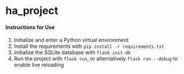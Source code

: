 # ha_project

#### Instructions for Use
1. Initialize and enter a Python virtual environment
2. Install the requirements with `pip install -r requirements.txt`
3. Initialize the SQLite database with `flask init-db`
4. Run the project with `flask run`, or alternatively `flask run --debug` to enable live reloading